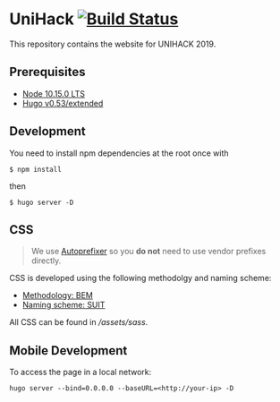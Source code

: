 # UniHack [![Build Status](https://travis-ci.org/mib-unibe/unihack.svg?branch=master)](https://travis-ci.org/mib-unibe/unihack)

This repository contains the website for UNIHACK 2019.

## Prerequisites

* [Node 10.15.0 LTS](https://nodejs.org/en/download/)
* [Hugo v0.53/extended](https://gohugo.io)

## Development

You need to install npm dependencies at the root once with

````
$ npm install
````

then

````
$ hugo server -D
````

## CSS

> We use [Autoprefixer](https://github.com/postcss/autoprefixer) so you **do not** need to use vendor prefixes directly.

CSS is developed using the following methodolgy and naming scheme:

* [Methodology: BEM](http://getbem.com/introduction/)
* [Naming scheme: SUIT](https://github.com/suitcss/suit/blob/master/doc/naming-conventions.md)

All CSS can be found in */assets/sass*.

## Mobile Development

To access the page in a local network:

````
hugo server --bind=0.0.0.0 --baseURL=<http://your-ip> -D
````